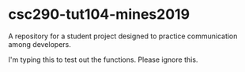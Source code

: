 # csc290-tut104-mines2019
A repository for a student project designed to practice communication among developers.

I'm typing this to test out the functions. Please ignore this.
